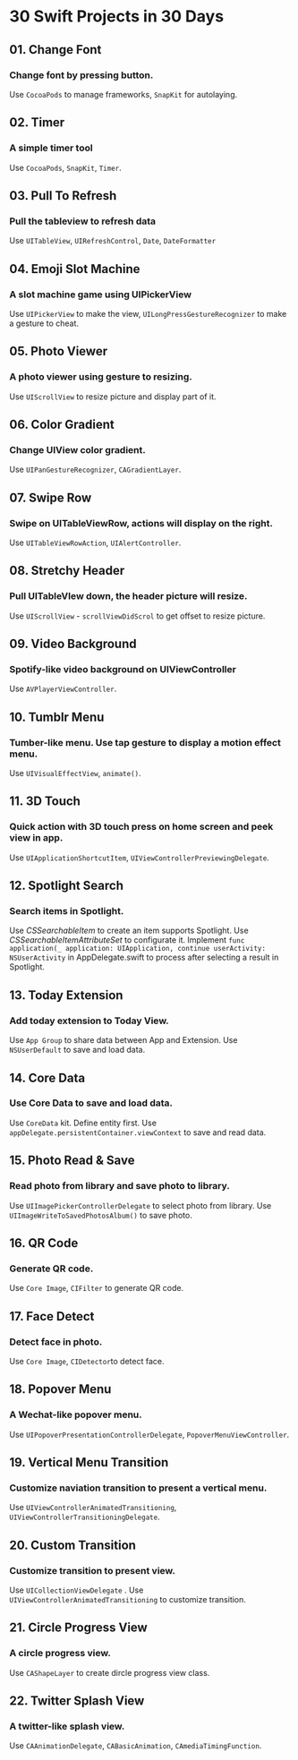# 30 Swift Projects in 30 Days




## 01. Change Font
### Change font by pressing button.
Use `CocoaPods` to manage frameworks, `SnapKit` for autolaying.




## 02. Timer
### A simple timer tool
Use `CocoaPods`, `SnapKit`, `Timer`.




## 03. Pull To Refresh
### Pull the tableview to refresh data
Use `UITableView`, `UIRefreshControl`, `Date`, `DateFormatter`




## 04. Emoji Slot Machine
### A slot machine game using UIPickerView
Use `UIPickerView` to make the view, `UILongPressGestureRecognizer` to make a gesture to cheat.




## 05. Photo Viewer
### A photo viewer using gesture to resizing.
Use `UIScrollView` to resize picture and display part of it.




## 06. Color Gradient
### Change UIView color gradient.
Use `UIPanGestureRecognizer`, `CAGradientLayer`.




## 07. Swipe Row
### Swipe on UITableViewRow, actions will display on the right.
Use `UITableViewRowAction`, `UIAlertController`.




## 08. Stretchy Header
### Pull UITableVIew down, the header picture will resize.
Use `UIScrollView` - `scrollViewDidScrol` to get offset to resize picture.




## 09. Video Background
### Spotify-like video background on UIViewController
Use `AVPlayerViewController`.




## 10. Tumblr Menu
### Tumber-like menu. Use tap gesture to display a motion effect menu.
Use `UIVisualEffectView`, `animate()`.




## 11. 3D Touch
### Quick action with 3D touch press on home screen and peek view in app.
Use `UIApplicationShortcutItem`, `UIViewControllerPreviewingDelegate`.



## 12. Spotlight Search

### Search items in Spotlight.
Use *CSSearchableItem* to create an item supports Spotlight. Use *CSSearchableItemAttributeSet* to configurate it.
Implement
`func application(_ application: UIApplication, continue userActivity: NSUserActivity`
in AppDelegate.swift to process after selecting a result in Spotlight.




## 13. Today Extension
### Add today extension to Today View.
Use `App Group` to share data between App and Extension. Use `NSUserDefault` to save and load data.




## 14. Core Data
### Use Core Data to save and load data.
Use `CoreData` kit. Define entity first. Use `appDelegate.persistentContainer.viewContext` to save and read data.




## 15. Photo Read & Save
### Read photo from library and save photo to library.
Use `UIImagePickerControllerDelegate` to select photo from library. Use `UIImageWriteToSavedPhotosAlbum()` to save photo.



## 16. QR Code
### Generate QR code.
Use `Core Image`, `CIFilter` to generate QR code.



## 17. Face Detect

### Detect face in photo.

Use `Core Image`, `CIDetector`to detect face.



## 18. Popover Menu

### A Wechat-like popover menu.

Use `UIPopoverPresentationControllerDelegate`,  `PopoverMenuViewController`.



## 19. Vertical Menu Transition

### Customize naviation transition to present a vertical menu.

Use `UIViewControllerAnimatedTransitioning`, `UIViewControllerTransitioningDelegate`.



## 20. Custom Transition

### Customize transition to present view.

Use `UICollectionViewDelegate` . Use `UIViewControllerAnimatedTransitioning` to customize transition.



## 21. Circle Progress View
### A circle progress view.

Use `CAShapeLayer` to create dircle progress view class.



## 22. Twitter Splash View

### A twitter-like splash view.

Use `CAAnimationDelegate`, `CABasicAnimation`, `CAmediaTimingFunction`.